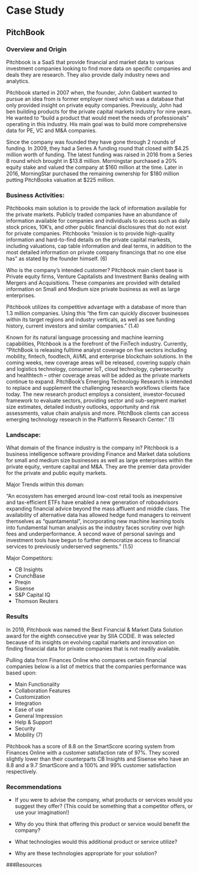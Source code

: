 # Case Study
## PitchBook



### Overview and Origin


Pitchbook is a SaaS that provide financial and market data to various investment companies looking to find more data on specific companies and deals they are research. They also provide daily industry news and analytics.

 Pitchbook started in 2007 when, the founder, John Gabbert wanted to pursue an idea from is former employer nixed which was a database that only provided insight on private equity companies. Previously, John had ben building products for the private capital markets industry for nine years. He wanted to “build a product that would meet the needs of professionals” operating in this industry. His main goal was to build more comprehensive data for PE, VC and M&A companies. 

Since the company was founded they have gone through 2 rounds of funding. In 2009, they had a Series A funding round that closed with $4.25 million worth of funding. The latest funding was raised in 2016 from a Series B round which brought in $13.8 million. Morningstar purchased a 20% equity stake and valued the company at $160 million at the time. Later in 2016, MorningStar purchased the remaining ownership for $180 million putting PitchBooks valuation at $225 million. 


### Business Activities:

Pitchbooks main solution is to provide the lack of information available for the private markets. Publicly traded companies have an abundance of information available for companies and individuals to access such as daily stock prices, 10K’s, and other public financial disclosures that do not exist for private companies. Pitchbooks “mission is to provide high-quality information and hard-to-find details on the private capital markests, including valuations, cap table information and deal terms, in addition to the most detailed information on private company financings that no one else has” as stated by the founder himself. (6)

Who is the company’s intended customer? Pitchbook main client base is Private equity firms, Venture Capitalists and Investment Banks dealing with Mergers and Acquisitions. These companies are provided with detailed information on Small and Medium size private business as well as large enterprises. 

Pitchbook utilizes its competitive advantage with a database of more than 1.3 million companies. Using this “the firm can quickly discover businesses within its target regions and industry verticals, as well as see funding history, current investors and similar companies.” (1.4)

Known for its natural language processing and machine learning capabilities, Pitchbook is a the forefront of the FinTech industry. Currently, “PitchBook is releasing fulltime analyst coverage on five sectors including mobility, fintech, foodtech, AI/ML and enterprise blockchain solutions. In the coming weeks, new coverage areas will be released, covering supply chain and logistics technology, consumer IoT, cloud technology, cybersecurity and healthtech – other coverage areas will be added as the private markets continue to expand. PitchBook’s Emerging Technology Research is intended to replace and supplement the challenging research workflows clients face today. The new research product employs a consistent, investor-focused framework to evaluate sectors, providing sector and sub-segment market size estimates, detailed industry outlooks, opportunity and risk assessments, value chain analysis and more. PitchBook clients can access emerging technology research in the Platform’s Research Center.” (1)


### Landscape:

What domain of the finance industry is the company in? Pitchbook is a business intelligence software providing Finance and Market data solutions for small and medium size businesses as well as large enterprises within the private equity, venture capital and M&A. They are the premier data provider for the private and public equity markets. 

Major Trends within this doman: 

“An ecosystem has emerged around low-cost retail tools as inexpensive and tax-efficient ETFs have enabled a new generation of roboadvisors expanding financial advice beyond the mass affluent and middle class.
The availability of alternative data has allowed hedge fund managers to reinvent themselves as “quantamental”, incorporating new machine learning tools into fundamental human analysis as the industry faces scrutiny over high fees and underperformance.
A second wave of personal savings and investment tools have begun to further democratize access to financial services to previously underserved segments.” (1.5)

Major Competitors:

* CB Insights
* CrunchBase
* Preqin
* Sisense
* S&P Capital IQ
* Thomson Reuters

### Results

In 2019, Pitchbook was named the Best Financial & Market Data Solution award for the eighth consecutive year by SIIA CODiE. It was selected because of its insights on evolving capital markets and innovation on finding financial data for private companies that is not readily available.

Pulling data from Finances Online who compares certain financial companies below is a list of metrics that the companies performance was based upon:

* Main Functionality
* Collaboration Features
* Customization
* Integration
* Ease of use
* General Impression
* Help & Support
* Security
* Mobility
(7)

Pitchbook has a score of 8.8 on the SmartScore scoring system from Finances Online with a customer satisfaction rate of 97%. They scored slightly lower than their counterparts CB Insights and Sisense who have an 8.8 and a 9.7 SmartScore and a 100% and 99% customer satisfaction respectively. 


### Recommendations

* If you were to advise the company, what products or services would you suggest they offer? (This could be something that a competitor offers, or use your imagination!) 

* Why do you think that offering this product or service would benefit the company?

* What technologies would this additional product or service utilize? 

* Why are these technologies appropriate for your solution?

###Resources



